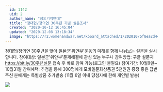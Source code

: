 ```yaml
---
  id: 1142
  uid: 2
  author_name: "정의기억연대"
  title: "정대협/정의연 30주년 기념 설문조사"
  created: "2020-10-12 16:45:04"
  updated: "2020-12-08 13:18:34"
  image: "https://r2.womenandwar.net/kboard_attached/1/202010/5f8ea2d44f77a3885190.png"
---
```

정대협/정의연 30주년을 맞아
일본군'위안부'운동의 미래를 함께 나눠보는 설문을 실시합니다.
참여대상: 일본군'위안부'문제해결에 관심 있는 누구나
참여방법: 구글 설문지 https://bit.ly/30주년설문
접속 후 바로 참여 가능(로그인 불필요)
참여기간: 10월9일~ 10월31일
참여혜택: 추첨을 통해 300명에게 모바일문화상품권 5천원권 증정
좋은 답변 주신 분에게는 특별상품 추가발송
(11월 6일 이내 당첨자에 한해 개인별 발송)

 ![](https://r2.womenandwar.net/kboard_attached/1/202010/5f8ea2d44f77a3885190.png)